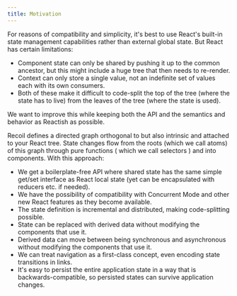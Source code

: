 ```yaml
---
title: Motivation
---
```


For reasons of compatibility and simplicity, it's best to use React's built-in state management capabilities rather than external global state. But React has certain limitations:

- Component state can only be shared by pushing it up to the common ancestor, but this might include a huge tree that then needs to re-render.
- Context can only store a single value, not an indefinite set of values each with its own consumers.
- Both of these make it difficult to code-split the top of the tree (where the state has to live) from the leaves of the tree (where the state is used).

We want to improve this while keeping both the API and the semantics and behavior as Reactish as possible.

Recoil defines a directed graph orthogonal to but also intrinsic and attached to your React tree. State changes flow from the roots (which we call atoms) of this graph  through pure functions ( which we call selectors ) and into components. With this approach:

- We get a boilerplate-free API where shared state has the same simple get/set interface as React local state (yet can be encapsulated with reducers etc. if needed).
- We have the possibility of compatibility with Concurrent Mode and other new React features as they become available.
- The state definition is incremental and distributed, making code-splitting possible.
- State can be replaced with derived data without modifying the components that use it.
- Derived data can move between being synchronous and asynchronous without modifying the components that use it.
- We can treat navigation as a first-class concept, even encoding state transitions in links.
- It's easy to persist the entire application state in a way that is backwards-compatible, so persisted states can survive application changes.
